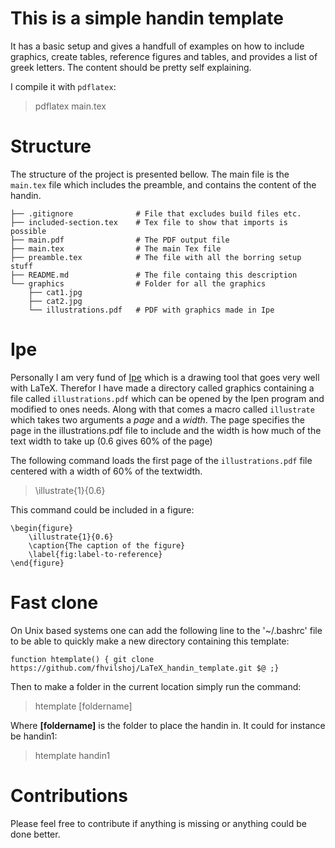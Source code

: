 # This is a simple handin template

It has a basic setup and gives a handfull of examples on how to
include graphics, create tables, reference figures and tables, and
provides a list of greek letters. The content should be pretty self
explaining.

I compile it with `pdflatex`:
> pdflatex main.tex

# Structure #

The structure of the project is presented bellow. The main file is the
`main.tex` file which includes the preamble, and contains the content
of the handin. 

```
├── .gitignore              # File that excludes build files etc.
├── included-section.tex    # Tex file to show that imports is possible
├── main.pdf                # The PDF output file
├── main.tex                # The main Tex file
├── preamble.tex            # The file with all the borring setup stuff
├── README.md               # The file containg this description
└── graphics                # Folder for all the graphics
    ├── cat1.jpg
    ├── cat2.jpg
    └── illustrations.pdf   # PDF with graphics made in Ipe
```

# Ipe
Personally I am very fund of [Ipe](http://ipe.otfried.org/) which
is a drawing tool that goes very well with LaTeX. Therefor
I have made a directory called graphics containing a file called
`illustrations.pdf` which can be opened by the Ipen program and
modified to ones needs. Along with that comes a macro called
`illustrate` which takes two arguments a *page* and a *width*. The
page specifies the page in the illustrations.pdf file to include
and the width is how much of the text width to take up (0.6 gives
60% of the page)

The following command loads the first page of the `illustrations.pdf` file
centered with a width of 60% of the textwidth.

> \illustrate{1}{0.6}

This command could be included in a figure:

```
\begin{figure}
	\illustrate{1}{0.6}
	\caption{The caption of the figure}
	\label{fig:label-to-reference}
\end{figure}

```

# Fast clone
On Unix based systems one can add the following line to the '~/.bashrc' file
to be able to quickly make a new directory containing this template:

```
function htemplate() { git clone https://github.com/fhvilshoj/LaTeX_handin_template.git $@ ;}
```

Then to make a folder in the current location simply run the command:

> htemplate [foldername]

Where **[foldername]** is the folder to place the handin in. It could
for instance be handin1:

> htemplate handin1

# Contributions
Please feel free to contribute if anything is missing or anything
could be done better.

